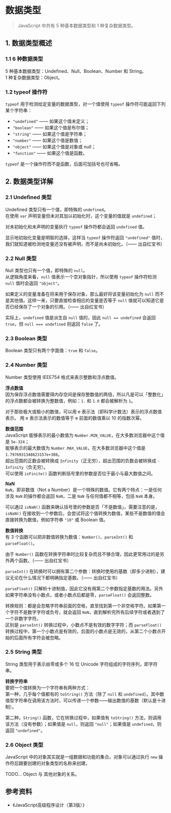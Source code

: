 # 数据类型

> JavaScript 中共有 5 种基本数据类型和 1 种复杂数据类型。

## 1. 数据类型概述

### 1.1  6 种数据类型

5 种基本数据类型：Undefined、Null、Boolean、Number 和 String。  
1 种复杂数据类型：Object。

### 1.2 typeof 操作符

`typeof` 用于检测给定变量的数据类型，对一个值使用 `typeof` 操作符可能返回下列某个字符串：  

* `"undefined"` —— 如果这个值未定义；
* `"boolean"` —— 如果这个值是布尔值；
* `"string"` —— 如果这个值是字符串；
* `"number"` —— 如果这个值是数值；
* `"object"` —— 如果这个值是对象或 null；
* `"function"` —— 如果这个值是函数。

`typeof` 是一个操作符而不是函数，后面可加括号也可省略。

## 2. 数据类型详解

### 2.1 Undefined 类型

Undefined 类型只有一个值，即特殊的 `undefined`。  
在使用 `var` 声明变量但未对其加以初始化时，这个变量的值就是 `undefined`；  

对未初始化和未声明的变量执行 `typeof` 操作符都会返回 `undefined` 值。  

显示地初始化变量是明智的选择，这样当 `typeof` 操作符返回 `"undefined"` 值时，我们就知道被检测地变量还没有被声明，而不是尚未初始化。（—— 出自红宝书）

### 2.2 Null 类型

Null 类型也只有一个值，即特殊的 `null`。  
从逻辑角度来看，`null` 值表示一个空对象指针，所以使用 `typeof` 操作符检测 `null` 值时会返回 `"object"`。  

如果定义的变量准备在将来用于保存对象，那么最好将该变量初始化为 `null` 而不是其他值。这样一来，只要直接检查相应的变量是否等于 `null` 值就可以知道它是否已经保存了一个对象的引用。（—— 出自红宝书）  

实际上，`undefined` 值是派生自 `null` 值的，因此 `null == undefined` 会返回 `true`，但 `null === undefined` 则返回 `false` 了。

### 2.3 Boolean 类型

Boolean 类型只有两个字面值：`true` 和 `false`。

### 2.4 Number 类型

Number 类型使用 IEEE754 格式来表示整数和浮点数值。  

**浮点数值**  
因为保存浮点数值需要得内存空间是保存整数值的两倍，所以凡是可以「整数化」的浮点数都会被转换为整数值，例如：`1.` 和 `1.0` 都会被解析为 `1`。

对于那些极大或极小的数值，可以用 e 表示法（即科学计数法）表示的浮点数值表示。
用 e 表示法表示的数值等于 e 前面的数值乘以 10 的指数次幂。

**数值范围**  
JavaScript 能够表示的最小数值为 `Number.MIN_VALUE`，在大多数浏览器中这个值是 `5e-324`；  
能够表示的最大数值为 `Number.MAX_VALUE`，在大多数浏览器中这个值是 `1.7976931348623157e+308`。  
超出范围的正数会被转换成 `Infinity`（正无穷），超出范围的负数会被转换成 `-Infinity`（负无穷）。  
可以使用 `isFinite()` 函数判断括号里的参数是否位于最小与最大数值之间。  

**NaN**  
`NaN`，即非数值（Not a Number）是一个特殊的数值。它有两个特点：一是任何涉及 `NaN` 的操作都会返回 `NaN`，二是 `NaN` 与任何值都不相等，包括 `NaN` 本身。  

可以通过 `isNaN()` 函数来确认括号里的参数是否「不是数值」，需要注意的是，`isNaN()` 在接收到一个参数后，会尝试将这个值转换为数值，某些不是数值的值会直接转换为数值，例如字符串 `"10"` 或 Boolean 值。

**数值转换**  
有 3 个函数可以把非数值转换为数值：`Number()`、`parseInt()` 和 `parseFloat()`。  

由于 `Number()` 函数在转换字符串时比较复杂而且不够合理，因此更常用过的是另外两个函数。（—— 出自红宝书）  

`parseInt()` 在转换时可以拥有第二个参数：转换时使用的基数（即多少进制），建议无论在什么情况下都明确指定基数。（—— 出自红宝书）  

`parseFloat()` 只解析十进制值，因此它没有用第二个参数指定基数的用法。另外如果字符串没有小数点，或者小数点后都是零，`parseFloat()` 会返回整数。  

转换规则：都是会忽略字符串前面的空格，直至找到第一个非空格字符。如果第一个字符不是数字字符或负号，就会返回 `NaN`，直到解析完所有后续字符或者遇到了一个非数字字符。  
区别是 `parseInt()` 转换过程中，小数点不是有效的数字字符；而 `parseFloat()` 转换过程中，第一个小数点是有效的，后面的小数点是无效的，从第二个小数点开始的后面所有字符会被忽略。  

### 2.5 String 类型

String 类型用于表示由零或多个 16 位 Unicode 字符组成的字符序列，即字符串。

**转换字符串**  
要把一个值转换为一个字符串有两种方式：  
第一种，几乎每个值都有的 `toString()` 方法（除了 `null` 和 `undefined`）。其中数值型字符串在调用该方法时，可以传递一个参数——输出数值的基数（默认是十进制）。  

第二种，`String()` 函数，它在转换过程中，如果值有 `toString()` 方法，则调用该方法（没有参数）；如果值是 `null`，则返回 `"null"`；如果值是 `undefined`，则返回 `"undefined"`。

### 2.6 Object 类型

JavaScript 中的对象其实就是一组数据和功能的集合。对象可以通过执行 `new` 操作符后跟要创建的对象类型的名称来创建。

TODO... Object 与 其他对象的关系。


## 参考资料
* 《JavaScript高级程序设计（第3版）》